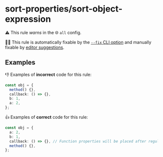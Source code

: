 # sort-properties/sort-object-expression

⚠️ This rule _warns_ in the 🌐 `all` config.

🔧💡 This rule is automatically fixable by the [`--fix` CLI option](https://eslint.org/docs/latest/user-guide/command-line-interface#--fix) and manually fixable by [editor suggestions](https://eslint.org/docs/latest/use/core-concepts#rule-suggestions).

<!-- end auto-generated rule header -->

## Examples

👎 Examples of **incorrect** code for this rule:

```ts
const obj = {
  method() {},
  callback: () => {},
  b: 1,
  a: 2,
};
```

👍 Examples of **correct** code for this rule:

```ts
const obj = {
  a: 2,
  b: 1,
  callback: () => {}, // Function properties will be placed after regular properties.
  method() {},
};
```
